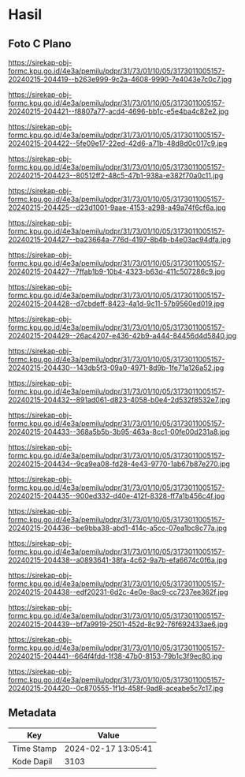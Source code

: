 # Hasil

## Foto C Plano

https://sirekap-obj-formc.kpu.go.id/4e3a/pemilu/pdpr/31/73/01/10/05/3173011005157-20240215-204419--b263e999-9c2a-4608-9990-7e4043e7c0c7.jpg

https://sirekap-obj-formc.kpu.go.id/4e3a/pemilu/pdpr/31/73/01/10/05/3173011005157-20240215-204421--f8807a77-acd4-4696-bb1c-e5e4ba4c82e2.jpg

https://sirekap-obj-formc.kpu.go.id/4e3a/pemilu/pdpr/31/73/01/10/05/3173011005157-20240215-204422--5fe09e17-22ed-42d6-a71b-48d8d0c017c9.jpg

https://sirekap-obj-formc.kpu.go.id/4e3a/pemilu/pdpr/31/73/01/10/05/3173011005157-20240215-204423--80512ff2-48c5-47b1-938a-e382f70a0c11.jpg

https://sirekap-obj-formc.kpu.go.id/4e3a/pemilu/pdpr/31/73/01/10/05/3173011005157-20240215-204425--d23d1001-9aae-4153-a298-a49a74f6cf6a.jpg

https://sirekap-obj-formc.kpu.go.id/4e3a/pemilu/pdpr/31/73/01/10/05/3173011005157-20240215-204427--ba23664a-776d-4197-8b4b-b4e03ac94dfa.jpg

https://sirekap-obj-formc.kpu.go.id/4e3a/pemilu/pdpr/31/73/01/10/05/3173011005157-20240215-204427--7ffab1b9-10b4-4323-b63d-411c507286c9.jpg

https://sirekap-obj-formc.kpu.go.id/4e3a/pemilu/pdpr/31/73/01/10/05/3173011005157-20240215-204428--d7cbdeff-8423-4a1d-9c11-57b9560ed019.jpg

https://sirekap-obj-formc.kpu.go.id/4e3a/pemilu/pdpr/31/73/01/10/05/3173011005157-20240215-204429--26ac4207-e436-42b9-a444-84456d4d5840.jpg

https://sirekap-obj-formc.kpu.go.id/4e3a/pemilu/pdpr/31/73/01/10/05/3173011005157-20240215-204430--143db5f3-09a0-4971-8d9b-1fe71a126a52.jpg

https://sirekap-obj-formc.kpu.go.id/4e3a/pemilu/pdpr/31/73/01/10/05/3173011005157-20240215-204432--891ad061-d823-4058-b0e4-2d532f8532e7.jpg

https://sirekap-obj-formc.kpu.go.id/4e3a/pemilu/pdpr/31/73/01/10/05/3173011005157-20240215-204433--368a5b5b-3b95-463a-8cc1-00fe00d231a8.jpg

https://sirekap-obj-formc.kpu.go.id/4e3a/pemilu/pdpr/31/73/01/10/05/3173011005157-20240215-204434--9ca9ea08-fd28-4e43-9770-1ab67b87e270.jpg

https://sirekap-obj-formc.kpu.go.id/4e3a/pemilu/pdpr/31/73/01/10/05/3173011005157-20240215-204435--900ed332-d40e-412f-8328-ff7a1b456c4f.jpg

https://sirekap-obj-formc.kpu.go.id/4e3a/pemilu/pdpr/31/73/01/10/05/3173011005157-20240215-204436--be9bba38-abd1-414c-a5cc-07ea1bc8c77a.jpg

https://sirekap-obj-formc.kpu.go.id/4e3a/pemilu/pdpr/31/73/01/10/05/3173011005157-20240215-204438--a0893641-38fa-4c62-9a7b-efa6674c0f6a.jpg

https://sirekap-obj-formc.kpu.go.id/4e3a/pemilu/pdpr/31/73/01/10/05/3173011005157-20240215-204438--edf20231-6d2c-4e0e-8ac9-cc7237ee362f.jpg

https://sirekap-obj-formc.kpu.go.id/4e3a/pemilu/pdpr/31/73/01/10/05/3173011005157-20240215-204439--bf7a9919-2501-452d-8c92-76f692433ae6.jpg

https://sirekap-obj-formc.kpu.go.id/4e3a/pemilu/pdpr/31/73/01/10/05/3173011005157-20240215-204441--664f4fdd-1f38-47b0-8153-79b1c3f9ec80.jpg

https://sirekap-obj-formc.kpu.go.id/4e3a/pemilu/pdpr/31/73/01/10/05/3173011005157-20240215-204420--0c870555-1f1d-458f-9ad8-aceabe5c7c17.jpg


## Metadata

| Key        | Value               |
| ---------- | ------------------- |
| Time Stamp | 2024-02-17 13:05:41 |
| Kode Dapil | 3103                |




